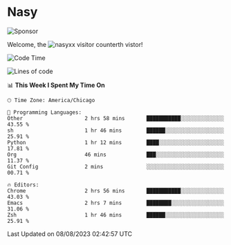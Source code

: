 # Nasy

<!--
<p align="center">
<img height="200" src="https://github-readme-stats.vercel.app/api?username=nasyxx&count_private=true&show_icons=true&theme=dracula&include_all_commits=true"/>
<img height="200" src="https://github-readme-stats.vercel.app/api/top-langs/?username=nasyxx&theme=dracula&hide=html,jupyter+notebook&count_private=true&show_icons=true"/>
</p>

  
----------------
-->

![Sponsor](https://img.shields.io/static/v1.svg?label=Sponsor&message=%E2%9D%A4&logo=GitHub&style=flat&color=pink)
 
Welcome, the ![nasyxx visitor counter](https://count.getloli.com/get/@nasyxx?theme=rule34)th vistor!
 
<!--START_SECTION:waka-->
![Code Time](http://img.shields.io/badge/Code%20Time-3%2C627%20hrs%2025%20mins-blue)

![Lines of code](https://img.shields.io/badge/From%20Hello%20World%20I%27ve%20Written-6.3%20million%20lines%20of%20code-blue)

📊 **This Week I Spent My Time On** 

```text
🕑︎ Time Zone: America/Chicago

💬 Programming Languages: 
Other                    2 hrs 58 mins       ███████████░░░░░░░░░░░░░░   43.55 % 
sh                       1 hr 46 mins        ██████░░░░░░░░░░░░░░░░░░░   25.91 % 
Python                   1 hr 12 mins        ████░░░░░░░░░░░░░░░░░░░░░   17.81 % 
Org                      46 mins             ███░░░░░░░░░░░░░░░░░░░░░░   11.37 % 
Git Config               2 mins              ░░░░░░░░░░░░░░░░░░░░░░░░░   00.71 % 

🔥 Editors: 
Chrome                   2 hrs 56 mins       ███████████░░░░░░░░░░░░░░   43.03 % 
Emacs                    2 hrs 7 mins        ████████░░░░░░░░░░░░░░░░░   31.06 % 
Zsh                      1 hr 46 mins        ██████░░░░░░░░░░░░░░░░░░░   25.91 % 
```


 Last Updated on 08/08/2023 02:42:57 UTC
<!--END_SECTION:waka-->

<!-- ![visitors](https://visitor-badge.laobi.icu/badge?page_id=nasyxx.nasyxx) -->
